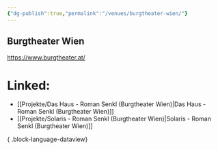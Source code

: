 ```yaml
---
{"dg-publish":true,"permalink":"/venues/burgtheater-wien/"}
---
```


## Burgtheater Wien
https://www.burgtheater.at/
# Linked:
- [[Projekte/Das Haus - Roman Senkl (Burgtheater Wien)\|Das Haus - Roman Senkl (Burgtheater Wien)]]
- [[Projekte/Solaris - Roman Senkl (Burgtheater Wien)\|Solaris - Roman Senkl (Burgtheater Wien)]]

{ .block-language-dataview}
